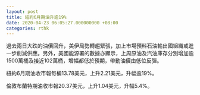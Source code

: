 ```yaml
---
layout: post
title: 紐約6月期油升逾19%
date: 2020-04-23 06:05:27.000000000 +08:00
categories: rthk
---
```


過去兩日大跌的油價回升，美伊局勢轉趨緊張，加上市場預料石油輸出國組織或進一步削減供應。另外，美國能源署的數據亦顯示，上周原油及汽油庫存分別增加逾1500萬桶及接近102萬桶，增幅都低於預期，帶動油價由低位反彈。

紐約6月期油收市報每桶13.78美元，上升2.21美元，升幅逾19%。

倫敦布蘭特期油收市報20.37美元，上升1.04美元，升幅5.4%。
